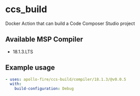 # ccs_build
Docker Action that can build a Code Composer Studio project

## Available MSP Compiler
* 18.1.3.LTS

## Example usage
```yaml
- uses: apollo-fire/ccs-build/compiler/18.1.3/@v0.0.5
  with:
    build-configuration: Debug
```
